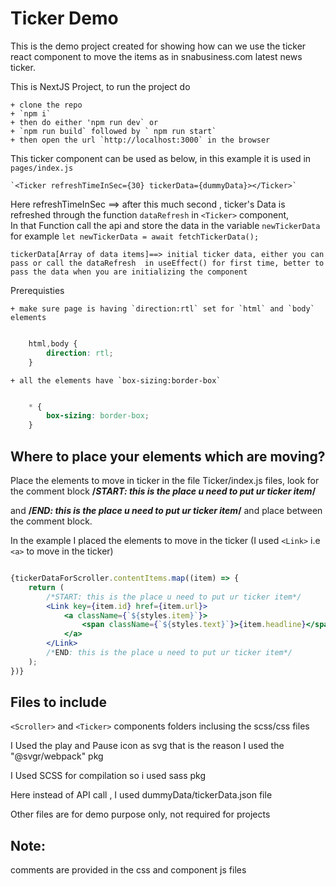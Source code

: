# Ticker Demo

This is the demo project created for showing how can we use the ticker react component to move the items as in snabusiness.com latest news ticker.

This is NextJS Project, to run the project do

    + clone the repo
    + `npm i`
    + then do either 'npm run dev` or
    + `npm run build` followed by ` npm run start`
    + then open the url `http://localhost:3000` in the browser

This ticker component can be used as below, in this example it is used in `pages/index.js`

    `<Ticker refreshTimeInSec={30} tickerData={dummyData}></Ticker>`

Here
    refreshTimeInSec ==> after this much second , ticker's Data is refreshed through the function `dataRefresh` in `<Ticker>` component, \
    In that Function call the api and store the data in the variable `newTickerData` for example `let newTickerData = await fetchTickerData();`

    tickerData[Array of data items]==> initial ticker data, either you can pass or call the dataRefresh  in useEffect() for first time, better to pass the data when you are initializing the component

Prerequisties

    + make sure page is having `direction:rtl` set for `html` and `body` elements

```css

    html,body {
        direction: rtl;
    }

```
    + all the elements have `box-sizing:border-box`

```css

    * {
        box-sizing: border-box;
    }

```

## Where to place your elements which are moving?

Place the elements to move in ticker in the file Ticker/index.js files, look for the comment block **/*START: this is the place u need to put ur ticker item*/**

and **/*END: this is the place u need to put ur ticker item*/** and place between the comment block.

In the example I placed the elements to move in the ticker (I used `<Link>` i.e `<a>` to move in the ticker)

```jsx

{tickerDataForScroller.contentItems.map((item) => {
    return (
        /*START: this is the place u need to put ur ticker item*/
        <Link key={item.id} href={item.url}>
            <a className={`${styles.item}`}>
                <span className={`${styles.text}`}>{item.headline}</span>
            </a>
        </Link>
        /*END: this is the place u need to put ur ticker item*/
    );
})}

```

## Files to include

`<Scroller>` and `<Ticker>` components folders inclusing the scss/css files

I Used the play and Pause icon as svg that is the reason I used the "@svgr/webpack" pkg

I Used SCSS for compilation so i used sass pkg

Here instead of API call , I used dummyData/tickerData.json file

Other files are for demo purpose only, not required for projects

## Note:

comments are provided in the css and component js files

